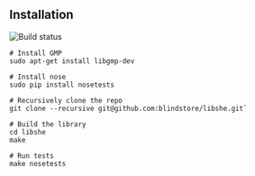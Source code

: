 ## Installation

![Build status](https://travis-ci.org/blindstore/libshe.svg?branch=master)

```
# Install GMP
sudo apt-get install libgmp-dev

# Install nose
sudo pip install nosetests

# Recursively clone the repo
git clone --recursive git@github.com:blindstore/libshe.git`

# Build the library
cd libshe
make

# Run tests
make nosetests
```
